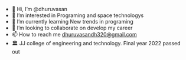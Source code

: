 - 👋 Hi, I’m @dhuruvasan
- 👀 I’m interested in Programing and space technologys
- 🌱 I’m currently learning New trends in programing
- 💞️ I’m looking to collaborate on develop my career
- 📫 How to reach me dhuruvasandh320@gmail.com
- 🏛️ JJ college of engineering and technology. Final year 2022 passed out

<!---
dhuruvasan/dhuruvasan is a ✨ special ✨ repository because its `README.md` (this file) appears on your GitHub profile.
You can click the Preview link to take a look at your changes.
--->
